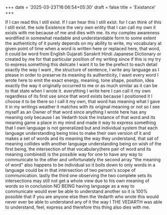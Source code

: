 +++
date = '2025-03-23T16:06:54+05:30'
draft = false
title = 'Existance'
+++

If I can read this I still exist. If I can hear this I still exist. for I can think of this I still exist.
the sole Existence the very own entity that I can call my own it exists with me because of me and dies with me. its my complex awareness wordified in somewhat readable and understandable form to some extent the authenticity of it purely depends on my ability to write, my vocabulary at given point of time when a word is written here or replaced here, that word, it could be word from English Gujarati Sanskrit Hindi Japanese Dictionary or created by me for that particular position of my writing  since if this is my try to express something this delicate I want it to be the prefect to each detail exactly the way I want , the structure of sentence, I write any language as I please in order to preserve its meaning its authenticity, I want every word I wrote here to emit the exact energy, meaning, tone shape, position, idea exactly the way it originally occurred to me or as much similar as it can be to that state when I wrote it. everything I write here I can call it my own regardless of its first use since that word exists because I positioned it I choose it to be there so I call it my own, that word has meaning what I gave it in my writings weather it matches with its original meaning or not so I see myself as an Owner of that word since anything I wrote here has any meaning only because I as Vedarth took the instance of that word and its meaning game a place in my mind and made it way to express something that I own language is not generalized but and individual system that each language understanding being tries to make their own version of it and makes a set of words and its meaning the way they understand, that sat of meaning collides with another language understanding being on wish of the first being, the intersection of that vocabulary(here pair of word and its meaning combined) is the possible way for one to have any way to communicate to the other and unfortunately the second array "the meaning of word" also happens to be individual so it boils down to only words in a language could be in that intersection of two person's scope of communication. lastly the third one observing the two complete sets its intersections may still not get a whole view due to his own meaning of words so in conclusion NO BEING having language as a way to communicate would ever be able to understand another so it is 100% possible that if you are anyone else then the Vedarth who wrote this would never ever be able to understand any of it the way I THE VEDARTH was able to understand, feel, express and therefore this thing also dies with me.
